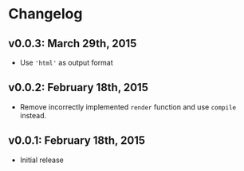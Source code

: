 # Changelog

## v0.0.3: March 29th, 2015

- Use `'html'` as output format

## v0.0.2: February 18th, 2015

- Remove incorrectly implemented `render` function and use `compile`
  instead.

## v0.0.1: February 18th, 2015

- Initial release
